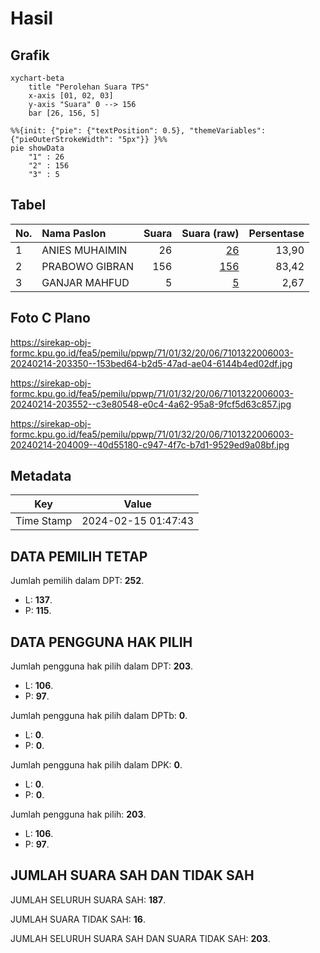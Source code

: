 # Hasil

## Grafik

```mermaid
xychart-beta
    title "Perolehan Suara TPS"
    x-axis [01, 02, 03]
    y-axis "Suara" 0 --> 156
    bar [26, 156, 5]
```

```mermaid
%%{init: {"pie": {"textPosition": 0.5}, "themeVariables": {"pieOuterStrokeWidth": "5px"}} }%%
pie showData
    "1" : 26
    "2" : 156
    "3" : 5
```

## Tabel

| No. | Nama Paslon    | Suara | Suara (raw) | Persentase |
|:--- |:-------------- | -----:| -----------:| ----------:|
| 1   | ANIES MUHAIMIN | 26    | [26][p-1]   | 13,90      |
| 2   | PRABOWO GIBRAN | 156   | [156][p-2]  | 83,42      |
| 3   | GANJAR MAHFUD  | 5     | [5][p-3]    | 2,67       |


[p-1]: https://github.com/gigit-pemilu/pemilu-2024-71-sulawesi-utara/blob/main/pilpres/hitung-suara/sub/71-sulawesi-utara/sub/01-bolaang-mongondow/sub/32-bilalang/sub/2006-bilalang-iii-utara/sub/003-tps/sub/paslon-1.txt
[p-2]: https://github.com/gigit-pemilu/pemilu-2024-71-sulawesi-utara/blob/main/pilpres/hitung-suara/sub/71-sulawesi-utara/sub/01-bolaang-mongondow/sub/32-bilalang/sub/2006-bilalang-iii-utara/sub/003-tps/sub/paslon-2.txt
[p-3]: https://github.com/gigit-pemilu/pemilu-2024-71-sulawesi-utara/blob/main/pilpres/hitung-suara/sub/71-sulawesi-utara/sub/01-bolaang-mongondow/sub/32-bilalang/sub/2006-bilalang-iii-utara/sub/003-tps/sub/paslon-3.txt

## Foto C Plano

https://sirekap-obj-formc.kpu.go.id/fea5/pemilu/ppwp/71/01/32/20/06/7101322006003-20240214-203350--153bed64-b2d5-47ad-ae04-6144b4ed02df.jpg

https://sirekap-obj-formc.kpu.go.id/fea5/pemilu/ppwp/71/01/32/20/06/7101322006003-20240214-203552--c3e80548-e0c4-4a62-95a8-9fcf5d63c857.jpg

https://sirekap-obj-formc.kpu.go.id/fea5/pemilu/ppwp/71/01/32/20/06/7101322006003-20240214-204009--40d55180-c947-4f7c-b7d1-9529ed9a08bf.jpg


## Metadata

| Key        | Value               |
| ---------- | ------------------- |
| Time Stamp | 2024-02-15 01:47:43 |


## DATA PEMILIH TETAP

Jumlah pemilih dalam DPT: **252**.
 * L: **137**.
 * P: **115**.

## DATA PENGGUNA HAK PILIH

Jumlah pengguna hak pilih dalam DPT: **203**.
 * L: **106**.
 * P: **97**.

Jumlah pengguna hak pilih dalam DPTb: **0**.
 * L: **0**.
 * P: **0**.

Jumlah pengguna hak pilih dalam DPK: **0**.
 * L: **0**.
 * P: **0**.

Jumlah pengguna hak pilih: **203**.
 * L: **106**.
 * P: **97**.

## JUMLAH SUARA SAH DAN TIDAK SAH

JUMLAH SELURUH SUARA SAH: **187**.

JUMLAH SUARA TIDAK SAH: **16**.

JUMLAH SELURUH SUARA SAH DAN SUARA TIDAK SAH: **203**.


